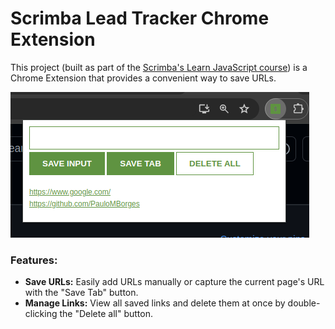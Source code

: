 # Scrimba Lead Tracker Chrome Extension

This project (built as part of the [Scrimba's Learn JavaScript course](https://v2.scrimba.com/learn-javascript-c0v)) is a Chrome Extension that provides a convenient way to save URLs.

![Lead Tracker Screenshot](./lead-tracker-screenshot.png)

### Features:
- **Save URLs:** Easily add URLs manually or capture the current page's URL with the "Save Tab" button.
- **Manage Links:** View all saved links and delete them at once by double-clicking the "Delete all" button.
